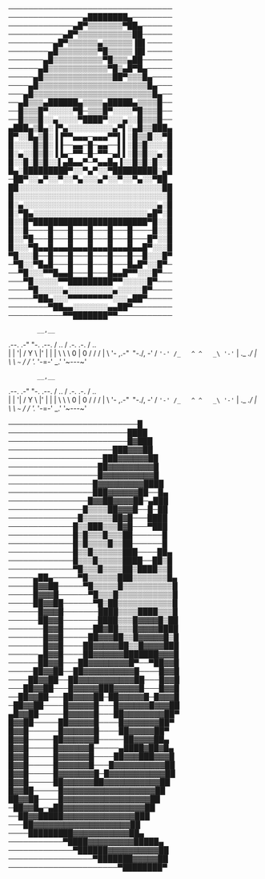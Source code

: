 
─────────────────────────────────
───────────────▄████████▄────────
─────────────▄█▀▒▒▒▒▒▒▒▀██▄──────
───────────▄█▀▒▒▒▒▒▒▒▒▒▒▒██──────
─────────▄█▀▒▒▒▒▒▒▄▒▒▒▒▒▒▐█▌─────
────────▄█▒▒▒▒▒▒▒▒▀█▒▒▒▒▒▐█▌─────
───────▄█▒▒▒▒▒▒▒▒▒▒▀█▒▒▒▄██──────
──────▄█▒▒▒▒▒▒▒▒▒▒▒▒▀█▒▄█▀█▄─────
─────▄█▒▒▒▒▒▒▒▒▒▒▒▒▒▒██▀▒▒▒█▄────
────▄█▒▒▒▒▒▒▒▒▒▒▒▒▒▒▒▒▒▒▒▒▒▒█▄───
───▄█▒▒▒▒▒▒▒▒▒▒▒▒▒▒▒▒▒▒▒▒▒▒▒▒█▄──
──▄█▒▒▒▄██████▄▒▒▒▒▄█████▄▒▒▒▒█──
──█▒▒▒█▀░░░░░▀█─▒▒▒█▀░░░░▀█▒▒▒█──
──█▒▒▒█░░▄░░░░▀████▀░░░▄░░█▒▒▒█──
▄███▄▒█▄░▐▀▄░░░░░░░░░▄▀▌░▄█▒▒███▄
█▀░░█▄▒█░▐▐▀▀▄▄▄─▄▄▄▀▀▌▌░█▒▒█░░▀█
█░░░░█▒█░▐▐──▄▄─█─▄▄──▌▌░█▒█░░░░█
█░▄░░█▒█░▐▐▄─▀▀─█─▀▀─▄▌▌░█▒█░░▄░█
█░░█░█▒█░░▌▄█▄▄▀─▀▄▄█▄▐░░█▒█░█░░█
█▄░█████████▀░░▀▄▀░░▀█████████░▄█
─██▀░░▄▀░░▀░░▀▄░░░▄▀░░▀░░▀▄░░▀██
██░░░░░░░░░░░░░░░░░░░░░░░░░░░░░██
█░░░░░░░░░░░░░░░░░░░░░░░░░░░░░░░█
█░▄░░░░░░░░░░░░░░░░░░░░░░░░░░░▄░█
█░▀█▄░░░░░░░░░░░░░░░░░░░░░░░▄█▀░█
█░░█▀███████████████████████▀█░░█
█░░█────█───█───█───█───█────█░░█
█░░▀█───█───█───█───█───█───█▀░░█
█░░░▀█▄▄█▄▄▄█▄▄▄█▄▄▄█▄▄▄█▄▄█▀░░░█
▀█░░░█──█───█───█───█───█──█░░░█▀
─▀█░░▀█▄█───█───█───█───█▄█▀░░█▀─
──▀█░░░▀▀█▄▄█───█───█▄▄█▀▀░░░█▀──
───▀█░░░░░▀▀█████████▀▀░░░░░█▀───
────▀█░░░░░▄░░░░░░░░░▄░░░░░█▀────
─────▀██▄░░░▀▀▀▀▀▀▀▀▀░░░▄██▀─────
────────▀██▄▄░░░░░░░▄▄██▀────────
───────────▀▀███████▀▀───────────






            __,__
   .--.  .-"     "-.  .--.
  / .. \/  .-. .-.  \/ .. \
 | |  '|  /   Y   \  |'  | |
 | \   \  \ 0 | 0 /  /   / |
  \ '- ,\.-"`` ``"-./, -' /
   `'-' /_   ^ ^   _\ '-'`
       |  \._   _./  |
       \   \ `~` /   /
        '._ '-=-' _.'
           '~---~'







            __,__
   .--.  .-"     "-.  .--.
  / .. \/  .-. .-.  \/ .. \
 | |  '|  /   Y   \  |'  | |
 | \   \  \ 0 | 0 /  /   / |
  \ '- ,\.-"`` ``"-./, -' /
   `'-' /_   ^ ^   _\ '-'`
       |  \._   _./  |
       \   \ `~` /   /
        '._ '-=-' _.'
           '~---~'







──────────────────────────█
────────────────────────████
────────────────────────█▓███
─────────────────────███▓▓▓██
───────────────────███▓▓▓▓▓▓██
──────────────────██▓▓▓▓▓▓▓▓▓█
──────────────────█▓▓▓▓▓▓▓▓▓▓█ 
─────────────────█▓▓▓▓▓▓▓▓▓████
─────────────────███▓▓▓▓▓▓██──█▄
────────────────█▓▓██▓▓▓▓██─▄███
───────────────█▒▒▒▒██▓▓▓█──█─██
──────────────█▒▒▒▒▒▒██▓█───████
─────────────█▒▒███▒▒▒█▓█───▀███
─────────────█▒█▒▒▒█▒▒▒██──────█
─────────────█▒█▒▒▒▒█▒▒██──────█
─────────────█▒▒█▒▒▒▒▒▒███────██▄
─────────────█▒▒▒█▒▒▒▒▒████──██▒█
─────────────▀█▒▒▒█▒▒▒▒██▒████▒▒█
─────▄██▄─────▀█▒▒▒▒▒▒███▒▒▒▒▒▒▒█▄
─────█▓▓██─────▀█▒▒▒▒▒█▒▒▒▒▒▒▒▒▒▒█
─────█▓▓▓█──────▀█▒▒▒█▒▒▒▒▒▒▒▒▒▒▒█
─────██▓▓██──────▀█▒██▒▒▒▒▒▒▒▒▒▒▒█
──────█▓▓▓█───────████▒▒▒▒████▒▒▒█
──────██▓▓█───────████▒▒▒█▓▓▓▓█▒██
───────█▓▓█──────██▓██▒▒▒█▓▓▓▓████
───────█▓▓█─────██▓▓▓██▒▒█▓▓▓▓▓█▒█
───────█▓▓█────██▓▓▓▓▓██▒▒█▓▓▓▓███
──────▄█▓▓█────██▓▓▓▓▓▓███████▓▓▓█
──────██▓▓█───██▓▓▓▓▓▓▓▓█▀──▀██▓▓█
─────██▓▓██──██▓▓▓▓▓▓▓▓▓▓█────█▓▓█
────██▓▓██──██▓▓▓▓▓▓▓▓▓▓▓██───█▓▓█
───██▓▓██───█▓▓▓▓▓███▓▓▓▓▓█───█▓▓█
──██▓▓██───██▓▓▓▓██─██▓▓▓▓▓█─█▓▓▓█
─██▓▓██────█▓▓▓▓▓█───█▓▓▓▓▓▓█▓▓▓██
▄█▓▓██─────█▓▓▓▓▓█───██▓▓▓▓▓▓▓▓██▀
█▓▓██─────██▓▓▓▓▓█────█▓▓▓▓▓▓▓██▀
█▓▓█──────█▓▓▓▓▓▓█────██▓▓▓▓▓██▀
█▓▓█─────██▓▓▓▓▓▓█─────██▓▓▓▓██▄
█▓▓█─────█▓▓▓▓▓▓█─────▄████▓██▓█▄
█▓▓█─────█▓▓▓▓▓▓█────██▓▓▓███▓▓▓█
█▓▓█─────█▓▓▓▓▓▓█───█▓▓▓▓▓▓▓▓▓▓██
█▓▓█─────█▓▓▓▓▓▓▓█─█▓▓▓▓▓▓▓▓▓▓▓██
█▓▓█─────██▓▓▓▓▓▓██▓▓▓▓▓▓▓▓▓▓▓██
█▓▓██─────█▓▓▓▓▓▓▓▓▓▓▓▓▓▓▓▓▓▓██
██▓▓██────█▓▓▓▓▓▓▓▓▓▓▓▓▓▓▓▓▓██
─██▓▓█▄─▄██▓▓▓▓▓▓▓▓▓▓▓▓▓▓▓▓██
──██▓▓█████▓▓▓▓▓▓▓▓▓▓▓▓▓▓███
───██▓▓▓▓▓▓▓▓▓▓▓▓▓▓▓▓▓▓▓██
────█████████▓▓▓▓▓▓▓▓▓▓▓██▄
───────────▀████▓▓▓▓▓▓▓▓▓█████▄
─────────────▀██████▓▓▓▓▓▓▓▓▓▓██
─────────────────▀███████▓▓▓▓▓██
──────────────────────▀████████▀

